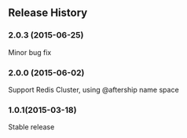 ## Release History

### 2.0.3 (2015-06-25)
Minor bug fix

### 2.0.0 (2015-06-02)
Support Redis Cluster, using @aftership name space

### 1.0.1(2015-03-18)
Stable release
